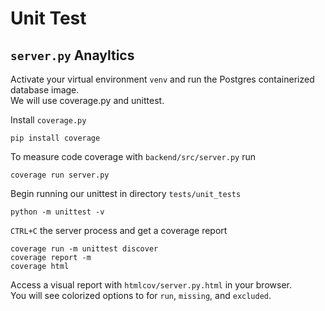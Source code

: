 # Unit Test

## `server.py` Anayltics

Activate your virtual environment `venv` and run the Postgres containerized database image. \
We will use coverage.py and unittest.

Install `coverage.py` 
```
pip install coverage
```

To measure code coverage with `backend/src/server.py` run 
```
coverage run server.py
```

Begin running our unittest in directory `tests/unit_tests`
```
python -m unittest -v 
```

`CTRL+C` the server process and get a coverage report 
```
coverage run -m unittest discover 
coverage report -m 
coverage html
```

Access a visual report with `htmlcov/server.py.html` in your browser. \
You will see colorized options to for `run`, `missing`, and `excluded`. 
